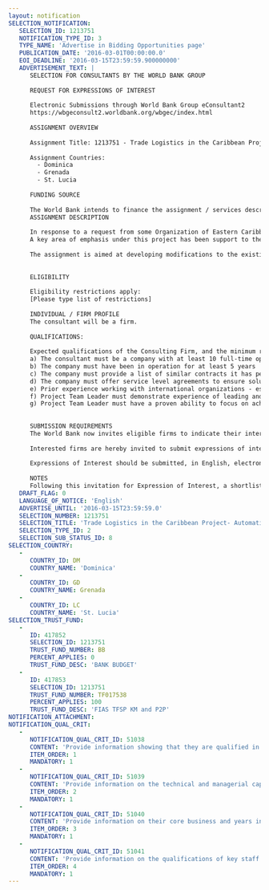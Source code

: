 ```yaml
---
layout: notification
SELECTION_NOTIFICATION: 
   SELECTION_ID: 1213751
   NOTIFICATION_TYPE_ID: 3
   TYPE_NAME: 'Advertise in Bidding Opportunities page'
   PUBLICATION_DATE: '2016-03-01T00:00:00.0'
   EOI_DEADLINE: '2016-03-15T23:59:59.900000000'
   ADVERTISEMENT_TEXT: |
      SELECTION FOR CONSULTANTS BY THE WORLD BANK GROUP
      
      REQUEST FOR EXPRESSIONS OF INTEREST
      
      Electronic Submissions through World Bank Group eConsultant2
      https://wbgeconsult2.worldbank.org/wbgec/index.html
      
      ASSIGNMENT OVERVIEW
      
      Assignment Title: 1213751 - Trade Logistics in the Caribbean Project- Automation of Import Clearance
      
      Assignment Countries:
        - Dominica
        - Grenada
        - St. Lucia
      
      FUNDING SOURCE
      
      The World Bank intends to finance the assignment / services described below.
      ASSIGNMENT DESCRIPTION
      
      In response to a request from some Organization of Eastern Caribbean States (OECS) in 2011, IFC launched the Trade Logistics in the Caribbean project to offer technical assistance to identify issues and constraints facing businesses in the import/export processes and to provide solutions for their improvement. 
      A key area of emphasis under this project has been support to the streamlining, integration, harmonization and automation of business processes within border clearance agencies. An electronic solution has been developed to integrate the Bureau of Standards with the Customs Electronic System (ASYCUDA), a software that can be replicated in other Bureaus and also in other border clearance agencies. The project has been implemented in Dominica Bureau of Standards and replicated (adapted for use in the St Lucia and Grenada Bureaus of Standards and other technical control agencies in Dominica).
      
      The assignment is aimed at developing modifications to the existing software (database and source code) to meet additional system requirements identified in User Acceptance testing (UAT) and documenting the core system and modifications once testing has been completed. The consulting firm will be responsible for training of officials at the Bureaus of Standards, Customs and other technical control agencies. The firm is also required to provide support in the form of constant escalation of a Service Level Agreement (SLA) and emergency procedures. It will also involve maintaining code updates, security updates, revisions, as well as minimum/maximum adaptations further required for each country, and undertaking programming and designing tasks as the need arises. 
      
      
      ELIGIBILITY
      
      Eligibility restrictions apply:
      [Please type list of restrictions]
      
      INDIVIDUAL / FIRM PROFILE
      The consultant will be a firm. 
      
      QUALIFICATIONS: 
      
      Expected qualifications of the Consulting Firm, and the minimum requirements of key project team members of the Consulting Firm are as follows. 
      a) The consultant must be a company with at least 10 full-time operational staff competent in web development, project management, and programming and design. Additionally, staff should be competent in ASP, XLM, PHP, Java and VB) 
      b) The company must have been in operation for at least 5 years 
      c) The company must provide a list of similar contracts it has performed in recent years
      d) The company must offer service level agreements to ensure solutions and support for solutions are fully maintained
      e) Prior experience working with international organizations - especially the World Bank - is an asset
      f) Project Team Leader must demonstrate experience of leading and managing complex projects by donors. 
      g) Project Team Leader must have a proven ability to focus on achieving results through effective people-management skills, developing innovative solutions, and meeting tight deadlines 
      
      
      SUBMISSION REQUIREMENTS
      The World Bank now invites eligible firms to indicate their interest in providing the services.  Interested firms must provide information indicating that they are qualified to perform the services (brochures, description of similar assignments, experience in similar conditions, availability of appropriate skills among staff, etc. for firms; CV and cover letter for individuals).  Please note that the total size of all attachments should be less than 5MB.  Consultants may associate to enhance their qualifications.
      
      Interested firms are hereby invited to submit expressions of interest.
      
      Expressions of Interest should be submitted, in English, electronically through World Bank Group eTendering (https://wbgeconsult2.worldbank.org/wbgec/index.html)
      
      NOTES
      Following this invitation for Expression of Interest, a shortlist of qualified firms will be formally invited to submit proposals.  Shortlisting and selection will be subject to the availability of funding.
   DRAFT_FLAG: 0
   LANGUAGE_OF_NOTICE: 'English'
   ADVERTISE_UNTIL: '2016-03-15T23:59:59.0'
   SELECTION_NUMBER: 1213751
   SELECTION_TITLE: 'Trade Logistics in the Caribbean Project- Automation of Import Clearance'
   SELECTION_TYPE_ID: 2
   SELECTION_SUB_STATUS_ID: 8
SELECTION_COUNTRY: 
   - 
      COUNTRY_ID: DM
      COUNTRY_NAME: 'Dominica'
   - 
      COUNTRY_ID: GD
      COUNTRY_NAME: Grenada
   - 
      COUNTRY_ID: LC
      COUNTRY_NAME: 'St. Lucia'
SELECTION_TRUST_FUND: 
   - 
      ID: 417852
      SELECTION_ID: 1213751
      TRUST_FUND_NUMBER: BB
      PERCENT_APPLIES: 0
      TRUST_FUND_DESC: 'BANK BUDGET'
   - 
      ID: 417853
      SELECTION_ID: 1213751
      TRUST_FUND_NUMBER: TF017538
      PERCENT_APPLIES: 100
      TRUST_FUND_DESC: 'FIAS TFSP KM and P2P'
NOTIFICATION_ATTACHMENT: 
NOTIFICATION_QUAL_CRIT: 
   - 
      NOTIFICATION_QUAL_CRIT_ID: 51038
      CONTENT: 'Provide information showing that they are qualified in the field of the assignment.'
      ITEM_ORDER: 1
      MANDATORY: 1
   - 
      NOTIFICATION_QUAL_CRIT_ID: 51039
      CONTENT: 'Provide information on the technical and managerial capabilities of the firm.'
      ITEM_ORDER: 2
      MANDATORY: 1
   - 
      NOTIFICATION_QUAL_CRIT_ID: 51040
      CONTENT: 'Provide information on their core business and years in business.'
      ITEM_ORDER: 3
      MANDATORY: 1
   - 
      NOTIFICATION_QUAL_CRIT_ID: 51041
      CONTENT: 'Provide information on the qualifications of key staff.'
      ITEM_ORDER: 4
      MANDATORY: 1
---
```

